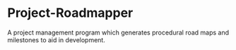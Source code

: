 # Project-Roadmapper
A project management program which generates procedural road maps and milestones to aid in development.
